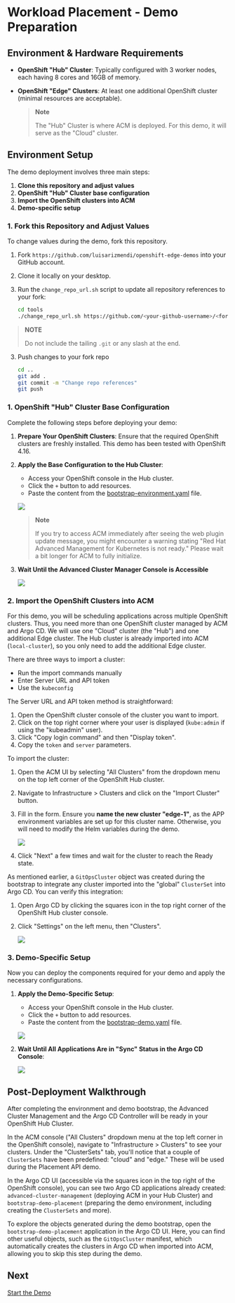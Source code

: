 # Workload Placement - Demo Preparation

## Environment & Hardware Requirements

* **OpenShift "Hub" Cluster**: Typically configured with 3 worker nodes, each having 8 cores and 16GB of memory.
* **OpenShift "Edge" Clusters**: At least one additional OpenShift cluster (minimal resources are acceptable).

  > **Note**
  >
  > The "Hub" Cluster is where ACM is deployed. For this demo, it will serve as the "Cloud" cluster.

## Environment Setup

The demo deployment involves three main steps:

1. **Clone this repository and adjust values**
2. **OpenShift "Hub" Cluster base configuration**
3. **Import the OpenShift clusters into ACM**
4. **Demo-specific setup**

### 1. Fork this Repository and Adjust Values

To change values during the demo, fork this repository.

1. Fork `https://github.com/luisarizmendi/openshift-edge-demos` into your GitHub account.
2. Clone it locally on your desktop.
3. Run the `change_repo_url.sh` script to update all repository references to your fork:

   ```bash
   cd tools
   ./change_repo_url.sh https://github.com/<your-github-username>/<fork-name>
   ```
  > **NOTE**
  >
  > Do not include the tailing `.git` or any slash at the end.

3. Push changes to your fork repo

   ```bash
   cd ..
   git add .
   git commit -m "Change repo references"
   git push
   ```

### 1. OpenShift "Hub" Cluster Base Configuration

Complete the following steps before deploying your demo:

1. **Prepare Your OpenShift Clusters**: Ensure that the required OpenShift clusters are freshly installed. This demo has been tested with OpenShift 4.16.

2. **Apply the Base Configuration to the Hub Cluster**:
   - Access your OpenShift console in the Hub cluster.
   - Click the `+` button to add resources.
   - Paste the content from the [bootstrap-environment.yaml](../../../bootstrap-environment/bootstrap-environment.yaml) file.

   ![](../../../bootstrap-environment/doc/images/bootstrap-environment-deploy.gif)

   > **Note**
   >
   > If you try to access ACM immediately after seeing the web plugin update message, you might encounter a warning stating "Red Hat Advanced Management for Kubernetes is not ready." Please wait a bit longer for ACM to fully initialize.

3. **Wait Until the Advanced Cluster Manager Console is Accessible**

   ![](../../../bootstrap-environment/doc/images/bootstrap-environment-wait.gif)

### 2. Import the OpenShift Clusters into ACM

For this demo, you will be scheduling applications across multiple OpenShift clusters. Thus, you need more than one OpenShift cluster managed by ACM and Argo CD. We will use one "Cloud" cluster (the "Hub") and one additional Edge cluster. The Hub cluster is already imported into ACM (`local-cluster`), so you only need to add the additional Edge cluster.

There are three ways to import a cluster:
* Run the import commands manually
* Enter Server URL and API token
* Use the `kubeconfig`

The Server URL and API token method is straightforward:

1. Open the OpenShift cluster console of the cluster you want to import.
2. Click on the top right corner where your user is displayed (`kube:admin` if using the "kubeadmin" user).
3. Click "Copy login command" and then "Display token".
4. Copy the `token` and `server` parameters.

To import the cluster:

1. Open the ACM UI by selecting "All Clusters" from the dropdown menu on the top left corner of the OpenShift Hub cluster.
2. Navigate to Infrastructure > Clusters and click on the "Import Cluster" button.
3. Fill in the form. Ensure you **name the new cluster "edge-1"**, as the APP environment variables are set up for this cluster name. Otherwise, you will need to modify the Helm variables during the demo.

   ![](images/00-import-cluster.png)

4. Click "Next" a few times and wait for the cluster to reach the Ready state.

As mentioned earlier, a `GitOpsCluster` object was created during the bootstrap to integrate any cluster imported into the "global" `ClusterSet` into Argo CD. You can verify this integration:

1. Open Argo CD by clicking the squares icon in the top right corner of the OpenShift Hub cluster console.
2. Click "Settings" on the left menu, then "Clusters".

   ![](images/00-import-cluster-argocd.png)

### 3. Demo-Specific Setup

Now you can deploy the components required for your demo and apply the necessary configurations.

1. **Apply the Demo-Specific Setup**:
   - Access your OpenShift console in the Hub cluster.
   - Click the `+` button to add resources.
   - Paste the content from the [bootstrap-demo.yaml](../bootstrap-demo/bootstrap-demo.yaml) file.

   ![](images/bootstrap-demo-deploy.gif)

2. **Wait Until All Applications Are in "Sync" Status in the Argo CD Console**:

   ![](images/bootstrap-demo-wait.gif)

## Post-Deployment Walkthrough

After completing the environment and demo bootstrap, the Advanced Cluster Management and the Argo CD Controller will be ready in your OpenShift Hub Cluster.

In the ACM console ("All Clusters" dropdown menu at the top left corner in the OpenShift console), navigate to "Infrastructure > Clusters" to see your clusters. Under the "ClusterSets" tab, you'll notice that a couple of `ClusterSets` have been predefined: "cloud" and "edge." These will be used during the Placement API demo.

In the Argo CD UI (accessible via the squares icon in the top right of the OpenShift console), you can see two Argo CD applications already created: `advanced-cluster-management` (deploying ACM in your Hub Cluster) and `bootstrap-demo-placement` (preparing the demo environment, including creating the `ClusterSets` and more).

To explore the objects generated during the demo bootstrap, open the `bootstrap-demo-placement` application in the Argo CD UI. Here, you can find other useful objects, such as the `GitOpsCluster` manifest, which automatically creates the clusters in Argo CD when imported into ACM, allowing you to skip this step during the demo.

## Next

[Start the Demo](../README.md#demo)
